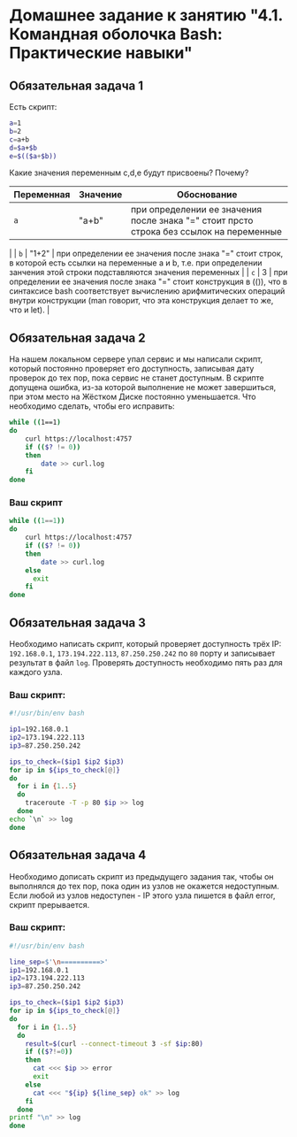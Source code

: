 # Домашнее задание к занятию "4.1. Командная оболочка Bash: Практические навыки"

## Обязательная задача 1

Есть скрипт:
```bash
a=1
b=2
c=a+b
d=$a+$b
e=$(($a+$b))
```

Какие значения переменным c,d,e будут присвоены? Почему?

| Переменная  | Значение | Обоснование |
| ------------- | ------------- | ------------- |
| `a`  | "a+b"  | при определении ее значения после знака "=" стоит прсто строка без ссылок на переменные
 |
| `b`  | "1+2"  | при определении ее значения после знака "=" стоит строк, в которой есть ссылки на переменные a и b, т.е. при определении занчения этой строки подставляются значения переменных
 |
| `c`  | 3  | при определении ее значения после знака "=" стоит конструкция в (()), что в синтаксисе bash соответствует вычислению арифмитических операций внутри конструкции (man говорит, что эта конструкция делает то же, что и let).
 |


## Обязательная задача 2
На нашем локальном сервере упал сервис и мы написали скрипт, который постоянно проверяет его доступность, записывая дату проверок до тех пор, пока сервис не станет доступным. В скрипте допущена ошибка, из-за которой выполнение не может завершиться, при этом место на Жёстком Диске постоянно уменьшается. Что необходимо сделать, чтобы его исправить:
```bash
while ((1==1)
do
	curl https://localhost:4757
	if (($? != 0))
	then
		date >> curl.log
	fi
done
```
### Ваш скрипт
```bash
while ((1==1))
do
	curl https://localhost:4757
	if (($? != 0))
	then
		date >> curl.log
	else
	  exit
	fi
done
```

## Обязательная задача 3
Необходимо написать скрипт, который проверяет доступность трёх IP: `192.168.0.1`, `173.194.222.113`, `87.250.250.242` по `80` порту и записывает результат в файл `log`. Проверять доступность необходимо пять раз для каждого узла.

### Ваш скрипт:
```bash
#!/usr/bin/env bash

ip1=192.168.0.1
ip2=173.194.222.113
ip3=87.250.250.242

ips_to_check=($ip1 $ip2 $ip3)
for ip in ${ips_to_check[@]}
do
  for i in {1..5}
  do
    traceroute -T -p 80 $ip >> log
  done
echo `\n` >> log
done
```

## Обязательная задача 4
Необходимо дописать скрипт из предыдущего задания так, чтобы он выполнялся до тех пор, пока один из узлов не окажется недоступным. Если любой из узлов недоступен - IP этого узла пишется в файл error, скрипт прерывается.

### Ваш скрипт:
```bash
#!/usr/bin/env bash

line_sep=$'\n==========>'
ip1=192.168.0.1
ip2=173.194.222.113
ip3=87.250.250.242

ips_to_check=($ip1 $ip2 $ip3)
for ip in ${ips_to_check[@]}
do
  for i in {1..5}
  do
    result=$(curl --connect-timeout 3 -sf $ip:80)
    if (($?!=0))
    then
      cat <<< $ip >> error
      exit
    else
      cat <<< "${ip} ${line_sep} ok" >> log
    fi
  done
printf "\n" >> log
done
```